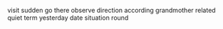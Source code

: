 visit sudden go there observe direction according grandmother related quiet term yesterday date situation round